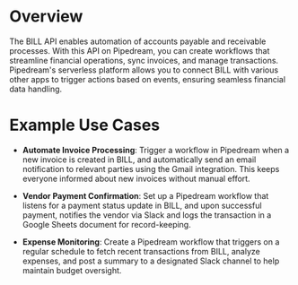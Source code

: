 # Overview

The BILL API enables automation of accounts payable and receivable processes. With this API on Pipedream, you can create workflows that streamline financial operations, sync invoices, and manage transactions. Pipedream's serverless platform allows you to connect BILL with various other apps to trigger actions based on events, ensuring seamless financial data handling.

# Example Use Cases

- **Automate Invoice Processing**: Trigger a workflow in Pipedream when a new invoice is created in BILL, and automatically send an email notification to relevant parties using the Gmail integration. This keeps everyone informed about new invoices without manual effort.

- **Vendor Payment Confirmation**: Set up a Pipedream workflow that listens for a payment status update in BILL, and upon successful payment, notifies the vendor via Slack and logs the transaction in a Google Sheets document for record-keeping.

- **Expense Monitoring**: Create a Pipedream workflow that triggers on a regular schedule to fetch recent transactions from BILL, analyze expenses, and post a summary to a designated Slack channel to help maintain budget oversight.
